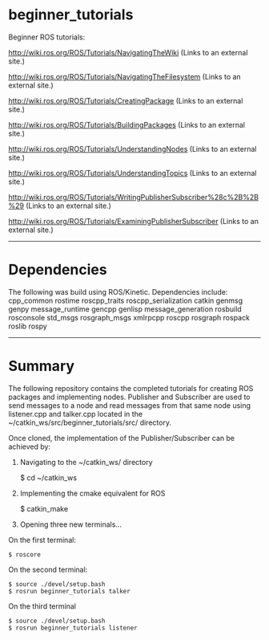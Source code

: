 # beginner_tutorials
Beginner ROS tutorials:

http://wiki.ros.org/ROS/Tutorials/NavigatingTheWiki (Links to an external site.)

http://wiki.ros.org/ROS/Tutorials/NavigatingTheFilesystem (Links to an external site.)

http://wiki.ros.org/ROS/Tutorials/CreatingPackage (Links to an external site.)

http://wiki.ros.org/ROS/Tutorials/BuildingPackages (Links to an external site.)

http://wiki.ros.org/ROS/Tutorials/UnderstandingNodes (Links to an external site.)

http://wiki.ros.org/ROS/Tutorials/UnderstandingTopics (Links to an external site.)

http://wiki.ros.org/ROS/Tutorials/WritingPublisherSubscriber%28c%2B%2B%29 (Links to an external site.)

http://wiki.ros.org/ROS/Tutorials/ExaminingPublisherSubscriber (Links to an external site.)


-----------------------------------------------------------

# Dependencies

The following was build using ROS/Kinetic. Dependencies include:
cpp_common
rostime
roscpp_traits
roscpp_serialization
catkin
genmsg
genpy
message_runtime
gencpp
genlisp
message_generation
rosbuild
rosconsole
std_msgs
rosgraph_msgs
xmlrpcpp
roscpp
rosgraph
rospack
roslib
rospy

--------------------------------------------------------------

# Summary

The following repository contains the completed tutorials for creating ROS packages and implementing nodes. Publisher and Subscriber are used to send messages to a node and read messages from that same node using listener.cpp and talker.cpp located in the ~/catkin_ws/src/beginner_tutorials/src/ directory.

Once cloned, the implementation of the Publisher/Subscriber can be achieved by:

1)  Navigating to the ~/catkin_ws/ directory

 	$ cd ~/catkin_ws

2)  Implementing the cmake equivalent for ROS

 	$ catkin_make

3)  Opening three new terminals...

On the first terminal:

 	$ roscore

On the second terminal:

 	$ source ./devel/setup.bash
 	$ rosrun beginner_tutorials talker

On the third terminal

 	$ source ./devel/setup.bash
 	$ rosrun beginner_tutorials listener

	

